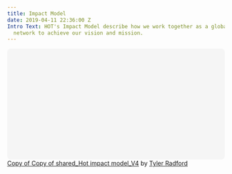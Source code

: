 ```yaml
---
title: Impact Model
date: 2019-04-11 22:36:00 Z
Intro Text: HOT's Impact Model describe how we work together as a global NGO and community
  network to achieve our vision and mission.
---
```


<div class="canva-embed" data-design-id="DADQHg7VXc0" data-height-ratio="0.5000" style="padding:50.0000% 5px 5px 5px;background:rgba(0,0,0,0.03);border-radius:8px;"></div><script async src="https:&#x2F;&#x2F;sdk.canva.com&#x2F;v1&#x2F;embed.js"></script><a href="https:&#x2F;&#x2F;www.canva.com&#x2F;design&#x2F;DADQHg7VXc0&#x2F;view?utm_content=DADQHg7VXc0&amp;utm_campaign=designshare&amp;utm_medium=embeds&amp;utm_source=link" target="_blank" rel="noopener">Copy of Copy of shared_Hot impact model_V4</a> by <a href="https:&#x2F;&#x2F;www.canva.com&#x2F;tyler.radford?utm_campaign=designshare&amp;utm_medium=embeds&amp;utm_source=link" target="_blank" rel="noopener">Tyler Radford</a>